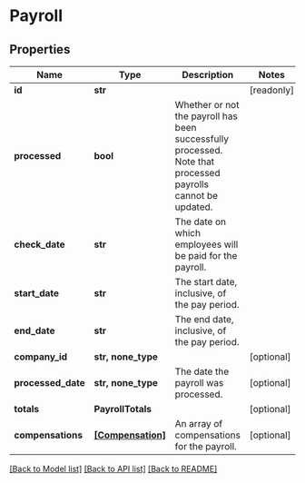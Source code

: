 # Payroll


## Properties
Name | Type | Description | Notes
------------ | ------------- | ------------- | -------------
**id** | **str** |  | [readonly] 
**processed** | **bool** | Whether or not the payroll has been successfully processed. Note that processed payrolls cannot be updated. | 
**check_date** | **str** | The date on which employees will be paid for the payroll. | 
**start_date** | **str** | The start date, inclusive, of the pay period. | 
**end_date** | **str** | The end date, inclusive, of the pay period. | 
**company_id** | **str, none_type** |  | [optional] 
**processed_date** | **str, none_type** | The date the payroll was processed. | [optional] 
**totals** | **PayrollTotals** |  | [optional] 
**compensations** | [**[Compensation]**](Compensation.md) | An array of compensations for the payroll. | [optional] 

[[Back to Model list]](../../README.md#documentation-for-models) [[Back to API list]](../../README.md#documentation-for-api-endpoints) [[Back to README]](../../README.md)


